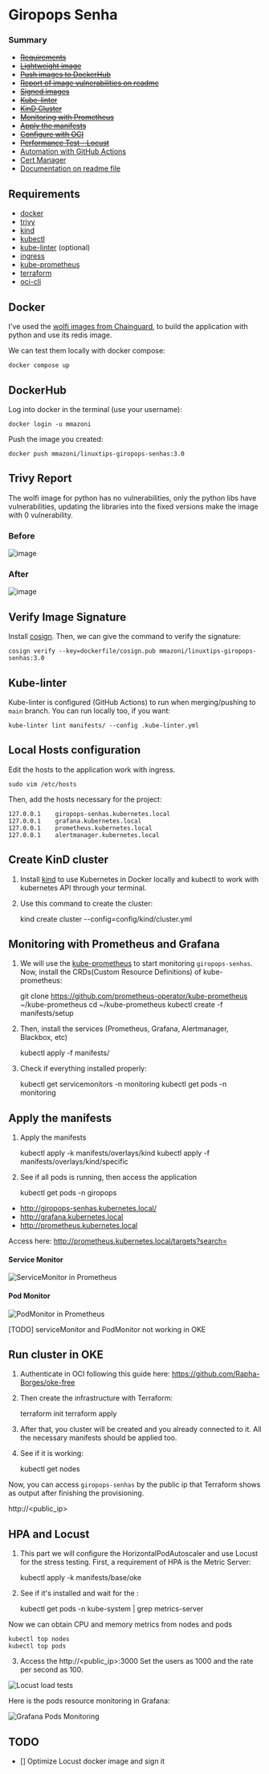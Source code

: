 # Giropops Senha

### Summary

- [~~Requirements~~](#requirements)
- [~~Lightweight image~~](#docker)
- [~~Push images to DockerHub~~](#dockerhub)
- [~~Report of image vulnerabilities on readme~~](#trivy-report)
- [~~Signed images~~](#verify-image-signature)
- [~~Kube-linter~~](#kube-linter)
- [~~KinD Cluster~~](#create-kind-cluster)
- [~~Monitoring with Prometheus~~](#monitoring-with-prometheus-and-grafana)
- [~~Apply the manifests~~](#apply-the-manifests)
- [~~Configure with OCI~~](#run-cluster-in-oke)
- [~~Performance Test - Locust~~](#hpa-and-locust)
- [Automation with GitHub Actions](#)
- [Cert Manager](#)
- [Documentation on readme file](#)

## Requirements

- [docker](https://docs.docker.com/engine/install/)
- [trivy](https://aquasecurity.github.io/trivy/v0.18.3/installation/)
- [kind](https://kind.sigs.k8s.io/docs/user/quick-start/#installation)
- [kubectl](https://kubernetes.io/docs/tasks/tools/#kubectl)
- [kube-linter](https://github.com/stackrox/kube-linter#installing-kubelinter) (optional)
- [ingress](#)
- [kube-prometheus](#)
- [terraform](#)
- [oci-cli](#)

## Docker

I've used the [wolfi images from Chainguard](https://www.chainguard.dev/chainguard-images), to build the application with python and use its redis image.

We can test them locally with docker compose:

    docker compose up

## DockerHub

Log into docker in the terminal (use your username):

    docker login -u mmazoni

Push the image you created:

    docker push mmazoni/linuxtips-giropops-senhas:3.0

## Trivy Report

The wolfi image for python has no vulnerabilities, only the python libs have vulnerabilities, updating the libraries into the fixed versions make the image with 0 vulnerability.

### Before

![image](https://github.com/MMazoni/giropops-senha-linuxtips/assets/37179593/90c50569-9510-4c00-a444-75af6139c788)


### After

![image](https://github.com/MMazoni/giropops-senha-linuxtips/assets/37179593/0f84918b-56f2-4dfa-8f06-07d0cd45c947)


## Verify Image Signature

Install [cosign](https://docs.sigstore.dev/system_config/installation). Then, we can give the command to verify the signature:

    cosign verify --key=dockerfile/cosign.pub mmazoni/linuxtips-giropops-senhas:3.0

## Kube-linter

Kube-linter is configured (GitHub Actions) to run when merging/pushing to `main` branch. You can run locally too, if you want:

    kube-linter lint manifests/ --config .kube-linter.yml

## Local Hosts configuration

Edit the hosts to the application work with ingress.

    sudo vim /etc/hosts

Then, add the hosts necessary for the project:

    127.0.0.1    giropops-senhas.kubernetes.local
    127.0.0.1    grafana.kubernetes.local
    127.0.0.1    prometheus.kubernetes.local
    127.0.0.1    alertmanager.kubernetes.local

## Create KinD cluster

1. Install [kind](https://kind.sigs.k8s.io/) to use Kubernetes in Docker locally and kubectl to work with kubernetes API through your terminal.

2. Use this command to create the cluster:

    kind create cluster --config=config/kind/cluster.yml


## Monitoring with Prometheus and Grafana

1. We will use the [kube-prometheus](https://github.com/prometheus-operator/kube-prometheus) to start monitoring `giropops-senhas`. Now, install the CRDs(Custom Resource Definitions) of kube-prometheus:

    git clone https://github.com/prometheus-operator/kube-prometheus ~/kube-prometheus
    cd ~/kube-prometheus
    kubectl create -f manifests/setup

2. Then, install the services (Prometheus, Grafana, Alertmanager, Blackbox, etc)

    kubectl apply -f manifests/

3. Check if everything installed properly:

    kubectl get servicemonitors -n monitoring
    kubectl get pods -n monitoring


## Apply the manifests

1. Apply the manifests

    kubectl apply -k manifests/overlays/kind
    kubectl apply -f manifests/overlays/kind/specific

2. See if all pods is running, then access the application

    kubectl get pods -n giropops

* http://giropops-senhas.kubernetes.local/
* http://grafana.kubernetes.local
* http://prometheus.kubernetes.local

Access here: http://prometheus.kubernetes.local/targets?search=

#### Service Monitor

![ServiceMonitor in Prometheus](static/servicemonitor-prometheus.png)

#### Pod Monitor

![PodMonitor in Prometheus](static/podmonitor-prometheus.png)

[TODO] serviceMonitor and PodMonitor not working in OKE


## Run cluster in OKE

1. Authenticate in OCI following this guide here: https://github.com/Rapha-Borges/oke-free

2. Then create the infrastructure with Terraform:

    terraform init
    terraform apply

3. After that, you cluster will be created and you already connected to it. All the necessary manifests should be applied too.

4. See if it is working:

    kubectl get nodes

Now, you can access `giropops-senhas` by the public ip that Terraform shows as output after finishing the provisioning.

http://<public_ip>

## HPA and Locust

1. This part we will configure the HorizontalPodAutoscaler and use Locust for the stress testing. First, a requirement of HPA is the Metric Server:

    kubectl apply -k manifests/base/oke

2. See if it's installed and wait for the :

    kubectl get pods -n kube-system | grep metrics-server

Now we can obtain CPU and memory metrics from nodes and pods

    kubectl top nodes
    kubectl top pods

3. Access the http://<public_ip>:3000
Set the users as 1000 and the rate per second as 100.

![Locust load tests](static/locust-tests.png)

Here is the pods resource monitoring in Grafana:

![Grafana Pods Monitoring](static/granafa-locust.png)

## TODO
- [] Optimize Locust docker image and sign it
